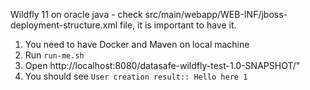 
Wildfly 11 on oracle java - check src/main/webapp/WEB-INF/jboss-deployment-structure.xml file, it is important 
to have it.

1. You need to have Docker and Maven on local machine
1. Run `run-me.sh`
1. Open http://localhost:8080/datasafe-wildfly-test-1.0-SNAPSHOT/"
1. You should see `User creation result:: Hello here 1`
